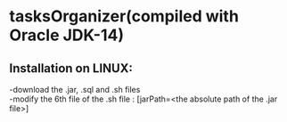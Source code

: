 # tasksOrganizer(compiled with Oracle JDK-14)

<h2>Installation on LINUX:</h2>

-download the .jar, .sql and .sh files <br/>
-modify the 6th file of the .sh file : [jarPath=<the absolute path of the .jar file>]
